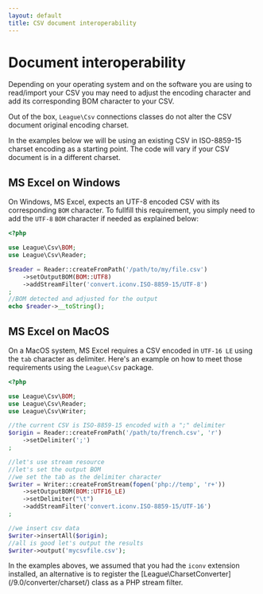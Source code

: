 ```yaml
---
layout: default
title: CSV document interoperability
---
```


# Document interoperability

Depending on your operating system and on the software you are using to read/import your CSV you may need to adjust the encoding character and add its corresponding BOM character to your CSV.

<p class="message-warning">Out of the box, <code>League\Csv</code> connections classes do not alter the CSV document original encoding charset.</p>

In the examples below we will be using an existing CSV in ISO-8859-15 charset encoding as a starting point. The code will vary if your CSV document is in a different charset.

## MS Excel on Windows

On Windows, MS Excel, expects an UTF-8 encoded CSV with its corresponding `BOM` character. To fullfill this requirement, you simply need to add the `UTF-8` `BOM` character if needed as explained below:

~~~php
<?php

use League\Csv\BOM;
use League\Csv\Reader;

$reader = Reader::createFromPath('/path/to/my/file.csv')
    ->setOutputBOM(BOM::UTF8)
    ->addStreamFilter('convert.iconv.ISO-8859-15/UTF-8')
;
//BOM detected and adjusted for the output
echo $reader->__toString();

~~~

## MS Excel on MacOS

On a MacOS system, MS Excel requires a CSV encoded in `UTF-16 LE` using the `tab` character as delimiter. Here's an example on how to meet those requirements using the `League\Csv` package.

~~~php
<?php

use League\Csv\BOM;
use League\Csv\Reader;
use League\Csv\Writer;

//the current CSV is ISO-8859-15 encoded with a ";" delimiter
$origin = Reader::createFromPath('/path/to/french.csv', 'r')
    ->setDelimiter(';')
;

//let's use stream resource
//let's set the output BOM
//we set the tab as the delimiter character
$writer = Writer::createFromStream(fopen('php://temp', 'r+'))
    ->setOutputBOM(BOM::UTF16_LE)
    ->setDelimiter("\t")
    ->addStreamFilter('convert.iconv.ISO-8859-15/UTF-16')
;

//we insert csv data
$writer->insertAll($origin);
//all is good let's output the results
$writer->output('mycsvfile.csv');
~~~

<p class="message-notice">In the examples aboves, we assumed that you had the <code>iconv</code> extension installed, an alternative is to register the [League\CharsetConverter](/9.0/converter/charset/) class as a PHP stream filter.</p>